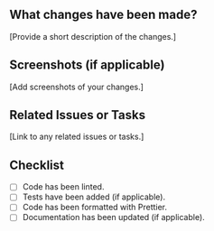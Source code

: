 ## What changes have been made?

[Provide a short description of the changes.]

## Screenshots (if applicable)

[Add screenshots of your changes.]

## Related Issues or Tasks

[Link to any related issues or tasks.]

## Checklist

- [ ] Code has been linted.
- [ ] Tests have been added (if applicable).
- [ ] Code has been formatted with Prettier.
- [ ] Documentation has been updated (if applicable).